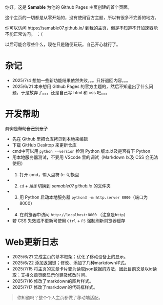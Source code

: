 你好。这是 **Samable** 为他的 Github Pages 主页创建的首个页面。

这个主页的一切都是从零开始的，没有使用官方主题，所以有很多不完善的地方。

你可以访问 <https://samable07.github.io/> 到我的主页，但是不知道不开加速器能不能正常访问。 ：（

以后可能会写些什么，现在只是随便玩玩。自己开心就行了。


# 杂记
- 2025/7/4
想加一些新功能结果依然失败。。。只好退回内容。。。
- 2025/6/21 
本来想用 Github Pages 的官方主题的，然后不知道出了什么问题，于是放弃了。。。还是自己写 html 和 css 吧。。。

# 开发帮助
~~其实是帮助自己别忘了~~
- 先在 Github 里把仓库拷贝到本地来编辑
- 下载 GitHub Desktop 来更新仓库
- cmd中可以用 `python --version` 检测 Python 版本以及是否有下 Python
- 用本地服务器测试，不要用 VScode 里的调试（Markdown 以及 CSS 会无法使用）
- 1. 打开 cmd，输入盘符 `D:` 切换盘
- 2. `cd` + *`路径`* 切换到 *samable07.github.io* 的文件夹
- 3. 用 Python 启动本地服务器 `python3 -m http.server 8000`（端口为8000）
- 4. 在浏览器中访问 `http://localhost:8000` （注意是`http`）
- 若 CSS 失效或不更新可使用 `Ctrl` + `F5` 强制刷新浏览器缓存

# Web更新日志
- 2025/6/21 
完成主页的基本框架；优化了移动设备上的显示。
- 2025/6/22
添加返回键；修改、添加了几种markdown样式。
- 2025/7/15
将主页的文章卡片变为读取json数据的方法，因此目前文章以id读取；支持文章页面显示创建及修改时间。
- 2025/7/16
修改了markdown的图片样式。
- 2025/7/17
修改了markdown的代码框样式。

> 你知道吗？整个个人主页都做了移动端适配。

